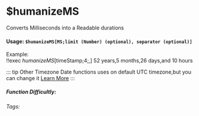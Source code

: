 # $humanizeMS
Converts Milliseconds into a Readable durations

#### Usage: `$humanizeMS[MS;limit (Number) (optional), separator (optional)]`
Example:
<br/>
<discord-messages>
	<discord-message :bot="false" role-color="#ffcc9a" author="Member">
		!!exec $humanizeMS[$timeStamp;4;,]
	</discord-message>
	<discord-message :bot="true" role-color="#0099ff" author="Custom Command" avatar="https://media.discordapp.net/avatars/725721249652670555/781224f90c3b841ba5b40678e032f74a.webp">
		52 years,5 months,26 days,and 10 hours
	</discord-message>
</discord-messages>

::: tip Other Timezone
Date functions uses on default UTC timezone,but you can change it [Learn More](./timezone.md)
:::

##### Function Difficultly: <Badge type="tip" text="Easy" vertical="middle" /> 
###### Tags: <Badge type="tip" text="humanizeMS" vertical="middle" /> 